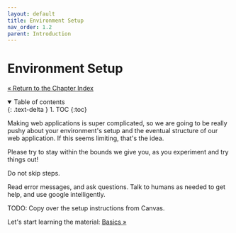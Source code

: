 ```yaml
---
layout: default
title: Environment Setup
nav_order: 1.2
parent: Introduction
---
```


# Environment Setup

[&laquo; Return to the Chapter Index](index.md)

<details open markdown="block">
  <summary>
    Table of contents
  </summary>
  {: .text-delta }
1. TOC
{:toc}
</details>

Making web applications is super complicated, so we are going to be really pushy about your environment's setup and the eventual structure of our web application. If this seems limiting, that's the idea.

Please try to stay within the bounds we give you, as you experiment and try things out!

Do not skip steps.

Read error messages, and ask questions. Talk to humans as needed to get help, and use google intelligently.


TODO: Copy over the setup instructions from Canvas.

Let's start learning the material: [Basics &raquo;](../1-introduction/basics.md)